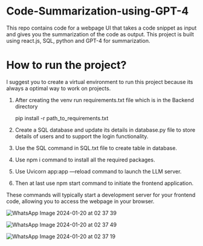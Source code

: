 # Code-Summarization-using-GPT-4

This repo contains code for a webpage UI that takes a code snippet as input and gives you the summarization of the code as output.
This project is built using react.js, SQL, python and GPT-4 for summarization.

# How to run the project?
I suggest you to create a virtual environment to run this project because its always a optimal way to work on projects.
1. After creating the venv run requirements.txt file which is in the Backend directory

   pip install -r path_to_requirements.txt
   
2. Create a SQL database and update its details in database.py file to store details of users and to support the login functionality.
3. Use the SQL command in SQL.txt file to create table in database.
4. Use npm i command to install all the required packages.
5. Use Uvicorn app:app —reload command to launch the LLM server.
6. Then at last use npm start command to initiate the frontend application.



These commands will typically start a development server for your frontend code, allowing you to access the webpage in your browser.

![WhatsApp Image 2024-01-20 at 02 37 39](https://github.com/Sami7622/Code-Summarization-using-GPT-4/assets/57222768/ed7254ca-2605-4c5d-89d3-12707722f6d0)


![WhatsApp Image 2024-01-20 at 02 37 49](https://github.com/Sami7622/Code-Summarization-using-GPT-4/assets/57222768/16002ab3-1506-4b0b-bc58-c44b2ad522b7)


![WhatsApp Image 2024-01-20 at 02 37 19](https://github.com/Sami7622/Code-Summarization-using-GPT-4/assets/57222768/8c0cec70-0f4b-4640-bdbc-fff9a5073e7a)
